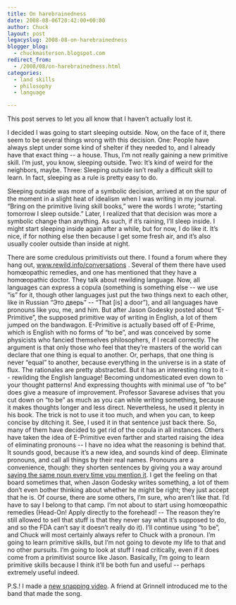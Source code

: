 ```yaml
---
title: On harebrainedness
date: 2008-08-06T20:42:00+00:00
author: Chuck
layout: post
legacyslug: 2008-08-on-harebrainedness
blogger_blog:
  - chuckmasterson.blogspot.com
redirect_from:
  - /2008/08/on-harebrainedness.html
categories:
  - land skills
  - philosophy
  - language

---
```

This post serves to let you all know that I haven’t actually lost it.  

I decided I was going to start sleeping outside. Now, on the face of it, there
seem to be several things wrong with this decision. One: People have always
slept under some kind of shelter if they needed to, and I already have that
exact thing -- a house. Thus, I’m not really gaining a new primitive skill. I’m
just, you know, sleeping outside. Two: It’s kind of weird for the neighbors,
maybe. Three: Sleeping outside isn’t really a difficult skill to learn. In
fact, sleeping as a rule is pretty easy to do.  

Sleeping outside was more of a symbolic decision, arrived at on the spur of the
moment in a slight heat of idealism when I was writing in my journal. “Bring on
the primitive living skill books,” were the words I wrote; “starting tomorrow I
sleep outside.” Later, I realized that that decision was more a symbolic change
than anything. As such, if it’s raining, I’ll sleep inside. I might start
sleeping inside again after a while, but for now, I do like it. It’s nice, if
for nothing else then because I get some fresh air, and it’s also usually
cooler outside than inside at night.  

There are some credulous primitivists out there. I found a forum where they
hang out, www.rewild.info/conversations . Several of them there have used
homœopathic remedies, and one has mentioned that they have a homœopathic
doctor. They talk about rewilding language. Now, all languages can express a
copula (something is something else -- we use “is” for it, though other
languages just put the two things next to each other, like in Russian “Это
дверь” -- “That [is] a door”), and all languages have pronouns like you, me,
and him. But after Jason Godesky posted about “E-Primitive”, the supposed
primitive way of writing in English, a lot of them jumped on the bandwagon.
E-Primitive is actually based off of E-Prime, which is English with no forms of
“to be”, and was conceived by some physicists who fancied themselves
philosophers, if I recall correctly. The argument is that only those who feel
that they’re masters of the world can declare that one thing is equal to
another. Or, perhaps, that one thing is never “equal” to another, because
everything in the universe is in a state of flux. The rationales are pretty
abstracted. But it has an interesting ring to it -- rewilding the English
language! Becoming undomesticated even down to your thought patterns! And
expressing thoughts with minimal use of “to be” does give a measure of
improvement. Professor Savarese advises that you cut down on “to be” as much as
you can while writing something, because it makes thoughts longer and  less
direct. Nevertheless, he used it plenty in his book. The trick is not to use it
too much, and when you can, to keep concise by ditching it. See, I used it in
that sentence just back there. So, many of them have decided to get rid of the
copula in all instances. Others have taken the idea of E-Primitive even farther
and started raising the idea of eliminating pronouns -- I have no idea what the
reasoning is behind that. It sounds good, because it’s a new idea, and sounds
kind of deep. Eliminate pronouns, and call all things by their real names.
Pronouns are a convenience, though: they shorten sentences by giving you a way
around [saying the same noun every time you mention
it](http://www.youtube.com/watch?v=HevM-35hJUE). I get the feeling on that
board sometimes that, when Jason Godesky writes something, a lot of them don’t
even bother thinking about whether he might be right; they just accept that he
is. Of course, there are some others, I’m sure, who aren’t like that. I’d have
to say I belong to that camp. I’m not about to start using homœopathic remedies
(Head-On! Apply directly to the forehead! -- The reason they’re still allowed
to sell that stuff is that they never say what it’s supposed to do, and so the
FDA can’t say it doesn’t really do it). I’ll continue using “to be”, and Chuck
will most certainly always refer to Chuck with a pronoun. I’m going to learn
primitive skills, but I’m not going to devote my life to that and no other
pursuits. I’m going to look at stuff I read critically, even if it does come
from a primitivist source like Jason. Basically, I’m going to learn primitive
skills because I think it’ll be both fun and useful -- perhaps extremely useful
indeed.

P.S.! I made a [new snapping
video](http://www.youtube.com/watch?v=iC7oRHiPlhM). A friend at Grinnell
introduced me to the band that made the song.

